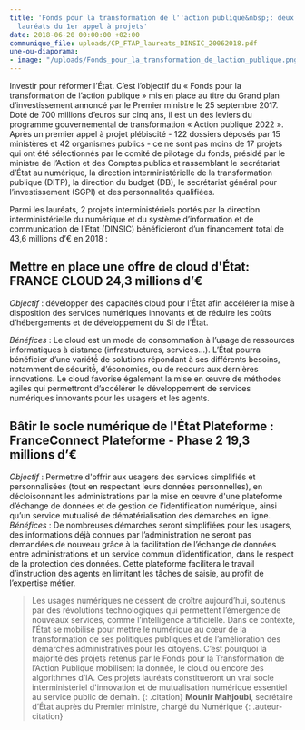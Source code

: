 ```yaml
---
title: 'Fonds pour la transformation de l''action publique&nbsp;: deux projets DINSIC
  lauréats du 1er appel à projets'
date: 2018-06-20 00:00:00 +02:00
communique_file: uploads/CP_FTAP_laureats_DINSIC_20062018.pdf
une-ou-diaporama:
- image: "/uploads/Fonds_pour_la_transformation_de_laction_publique.png"
---
```


Investir pour réformer l’État. C’est l’objectif du « Fonds pour la transformation de l’action publique » mis en place au titre du Grand plan d’investissement annoncé par le Premier ministre le 25 septembre 2017. Doté de 700 millions d’euros sur cinq ans, il est un des leviers du programme gouvernemental de transformation « Action publique 2022 ».
Après un premier appel à projet plébiscité - 122 dossiers déposés par 15 ministères et 42 organismes publics - ce ne sont pas moins de 17 projets qui ont été sélectionnés par le comité de pilotage du fonds, présidé par le ministre de l’Action et des Comptes publics et rassemblant le secrétariat d’État au numérique, la direction interministérielle de la transformation publique (DITP), la direction du budget (DB), le secrétariat général pour l’investissement (SGPI) et des personnalités qualifiées.

Parmi les lauréats, 2 projets interministériels portés par la direction interministérielle du numérique et du système d’information et de communication de l’Etat (DINSIC) bénéficieront d’un financement total de 43,6 millions d’€ en 2018 :


## Mettre en place une offre de cloud d'État: FRANCE CLOUD 24,3 millions d’€

*Objectif* : développer des capacités cloud pour l’État afin accélérer la mise à disposition des services numériques
innovants et de réduire les coûts d’hébergements et de développement du SI de l’État.

*Bénéfices* : Le cloud est un mode de consommation à l’usage de ressources informatiques à distance
\(infrastructures, services...). L’État pourra bénéficier d’une variété́ de solutions répondant à ses différents besoins,
notamment de sécurité́, d’économies, ou de recours aux dernières innovations. Le cloud favorise également la mise en
œuvre de méthodes agiles qui permettront d’accélérer le développement de services numériques innovants pour les usagers
et les agents.

## Bâtir le socle numérique de l'État Plateforme : FranceConnect Plateforme - Phase 2 19,3 millions d’€

*Objectif* : Permettre d'offrir aux usagers des services simplifiés et personnalisées (tout en respectant leurs données
personnelles), en décloisonnant les administrations par la mise en œuvre d'une plateforme d’échange de données et de
gestion de l’identification numérique, ainsi qu’un service mutualisé de dématérialisation des démarches en ligne.
*Bénéfices* : De nombreuses démarches seront simplifiées pour les usagers, des informations déjà connues par
l’administration ne seront pas demandées de nouveau grâce à la facilitation de l’échange de données entre
administrations et un service commun d’identification, dans le respect de la protection des données. Cette plateforme
facilitera le travail d’instruction des agents en limitant les tâches de saisie, au profit de l’expertise métier.

> Les usages numériques ne cessent de croître aujourd’hui, soutenus par des révolutions technologiques qui permettent
> l’émergence de nouveaux services, comme l’intelligence artificielle. Dans ce contexte, l’État se mobilise pour mettre
> le numérique au cœur de la transformation de ses politiques publiques et de l’amélioration des démarches
> administratives pour les citoyens. C’est pourquoi la majorité des projets retenus par le Fonds pour la Transformation
> de l’Action Publique mobilisent la donnée, le cloud ou encore des algorithmes d’IA. Ces projets lauréats constitueront
> un vrai socle interministériel d'innovation et de mutualisation numérique essentiel au service public de demain.
{: .citation}
> **Mounir Mahjoubi**, secrétaire d’État auprès du Premier ministre, chargé du Numérique
{: .auteur-citation}
